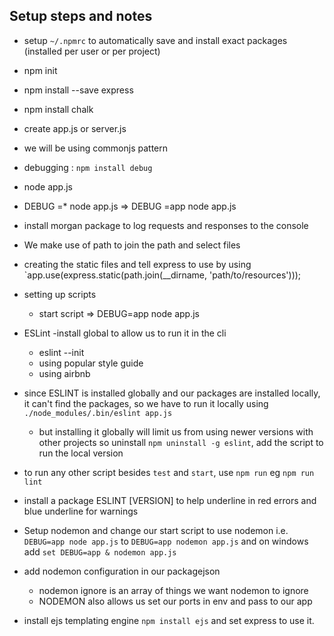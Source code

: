 ## Setup steps and notes

- setup `~/.npmrc` to automatically save and install exact packages (installed per user or per project)
- npm init
- npm install --save express
- npm install chalk
- create app.js or server.js 
- we will be using commonjs pattern
- debugging : `npm install debug`
- node app.js
- DEBUG =* node app.js => DEBUG =app node app.js
- install morgan package to log requests and responses to the console
- We make use of path to join the path and select files
- creating the static files and tell express to use by using `app.use(express.static(path.join(__dirname, 'path/to/resources')));
- setting up scripts 
    -   start script => DEBUG=app node app.js
- ESLint -install global to allow us to run it in the cli
    - eslint --init
    - using popular style guide
    - using airbnb
- since ESLINT is installed globally and our packages are installed locally, it can't find the packages, so we have to run it locally using
    `./node_modules/.bin/eslint app.js`
    - but installing it globally will limit us from using newer versions with other projects
     so uninstall `npm uninstall -g eslint`, add the script to run the local version
- to run any other script besides `test` and `start`, use `npm run` eg `npm run lint`
- install a package ESLINT [VERSION] to help underline in red errors and blue underline for warnings
- Setup nodemon and change our start script to use nodemon i.e. `DEBUG=app node app.js` to `DEBUG=app nodemon app.js` and on windows add `set DEBUG=app & nodemon app.js`
- add nodemon configuration in our packagejson
    - nodemon ignore is an array of things we want nodemon to ignore
    - NODEMON  also allows us set our ports in env and pass to our app

- install ejs templating engine `npm install ejs` and set express to use it.
